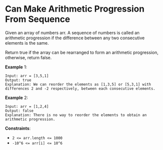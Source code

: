# Can Make Arithmetic Progression From Sequence

Given an array of numbers arr. A sequence of numbers is called an arithmetic
progression if the difference between any two consecutive elements is the same.

Return true if the array can be rearranged to form an arithmetic progression,
otherwise, return false.

**Example** 1:

```
Input: arr = [3,5,1]
Output: true
Explanation: We can reorder the elements as [1,3,5] or [5,3,1] with differences 2 and -2 respectively, between each consecutive elements.
```

**Example** 2:

```
Input: arr = [1,2,4]
Output: false
Explanation: There is no way to reorder the elements to obtain an arithmetic progression.
```

**Constraints**:

- `2 <= arr.length <= 1000`
- `-10^6 <= arr[i] <= 10^6`
